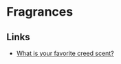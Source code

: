 # Fragrances

## Links

- [What is your favorite creed scent?](https://www.reddit.com/r/fragrance/comments/wikh80/what_is_your_favourite_creed_scent/)
